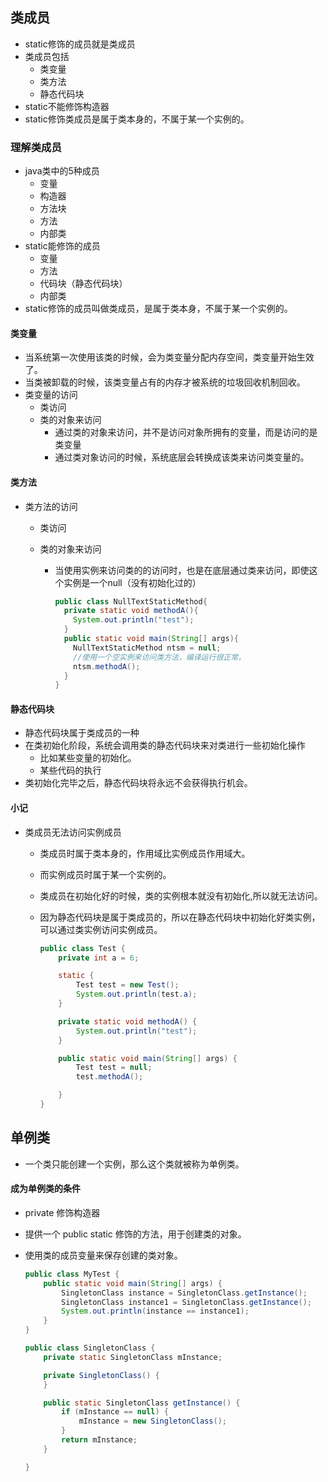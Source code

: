 ## 类成员

- static修饰的成员就是类成员
- 类成员包括
  - 类变量
  - 类方法
  - 静态代码块
- static不能修饰构造器
- static修饰类成员是属于类本身的，不属于某一个实例的。

### 理解类成员

- java类中的5种成员
  - 变量
  - 构造器
  - 方法块
  - 方法
  - 内部类
- static能修饰的成员
  - 变量
  - 方法
  - 代码块（静态代码块）
  - 内部类
- static修饰的成员叫做类成员，是属于类本身，不属于某一个实例的。

#### 类变量

- 当系统第一次使用该类的时候，会为类变量分配内存空间，类变量开始生效了。
- 当类被卸载的时候，该类变量占有的内存才被系统的垃圾回收机制回收。
- 类变量的访问
  - 类访问
  - 类的对象来访问
    - 通过类的对象来访问，并不是访问对象所拥有的变量，而是访问的是类变量
    - 通过类对象访问的时候，系统底层会转换成该类来访问类变量的。

#### 类方法

- 类方法的访问

  - 类访问

  - 类的对象来访问

    - 当使用实例来访问类的的访问时，也是在底层通过类来访问，即使这个实例是一个null（没有初始化过的）

      ```java
      public class NullTextStaticMethod{
        private static void methodA(){
          System.out.println("test");
        }
        public static void main(String[] args){
          NullTextStaticMethod ntsm = null;
          //使用一个空实例来访问类方法，编译运行很正常，
          ntsm.methodA();
        }
      }
      ```

#### 静态代码块

- 静态代码块属于类成员的一种
- 在类初始化阶段，系统会调用类的静态代码块来对类进行一些初始化操作
  - 比如某些变量的初始化。
  - 某些代码的执行
- 类初始化完毕之后，静态代码块将永远不会获得执行机会。

#### 小记

- 类成员无法访问实例成员

  - 类成员时属于类本身的，作用域比实例成员作用域大。

  - 而实例成员时属于某一个实例的。

  - 类成员在初始化好的时候，类的实例根本就没有初始化,所以就无法访问。

  - 因为静态代码块是属于类成员的，所以在静态代码块中初始化好类实例，可以通过类实例访问实例成员。

    ```java
    public class Test {
        private int a = 6;
    
        static {
            Test test = new Test();
            System.out.println(test.a);
        }
    
        private static void methodA() {
            System.out.println("test");
        }
    
        public static void main(String[] args) {
            Test test = null;
            test.methodA();
    
        }
    }
    
    ```

## 单例类

- 一个类只能创建一个实例，那么这个类就被称为单例类。

#### 成为单例类的条件

- private 修饰构造器

- 提供一个 public static 修饰的方法，用于创建类的对象。

- 使用类的成员变量来保存创建的类对象。

  ```java
  public class MyTest {
      public static void main(String[] args) {
          SingletonClass instance = SingletonClass.getInstance();
          SingletonClass instance1 = SingletonClass.getInstance();
          System.out.println(instance == instance1);
      }
  }
  
  public class SingletonClass {
      private static SingletonClass mInstance;
  
      private SingletonClass() {
      }
  
      public static SingletonClass getInstance() {
          if (mInstance == null) {
              mInstance = new SingletonClass();
          }
          return mInstance;
      }
  
  }
  ```

  